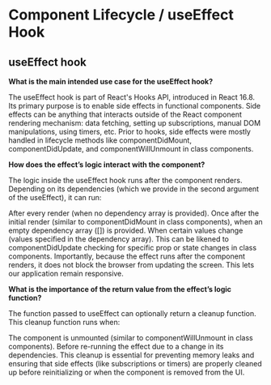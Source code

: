 # Component Lifecycle / useEffect Hook

## useEffect hook

**What is the main intended use case for the useEffect hook?**

The useEffect hook is part of React's Hooks API, introduced in React 16.8. Its primary purpose is to enable side effects in functional components. Side effects can be anything that interacts outside of the React component rendering mechanism: data fetching, setting up subscriptions, manual DOM manipulations, using timers, etc. Prior to hooks, side effects were mostly handled in lifecycle methods like componentDidMount, componentDidUpdate, and componentWillUnmount in class components.

**How does the effect’s logic interact with the component?**

The logic inside the useEffect hook runs after the component renders. Depending on its dependencies (which we provide in the second argument of the useEffect), it can run:

After every render (when no dependency array is provided).
Once after the initial render (similar to componentDidMount in class components), when an empty dependency array ([]) is provided.
When certain values change (values specified in the dependency array). This can be likened to componentDidUpdate checking for specific prop or state changes in class components.
Importantly, because the effect runs after the component renders, it does not block the browser from updating the screen. This lets our application remain responsive.

**What is the importance of the return value from the effect’s logic function?**

The function passed to useEffect can optionally return a cleanup function. This cleanup function runs when:

The component is unmounted (similar to componentWillUnmount in class components).
Before re-running the effect due to a change in its dependencies.
This cleanup is essential for preventing memory leaks and ensuring that side effects (like subscriptions or timers) are properly cleaned up before reinitializing or when the component is removed from the UI.

